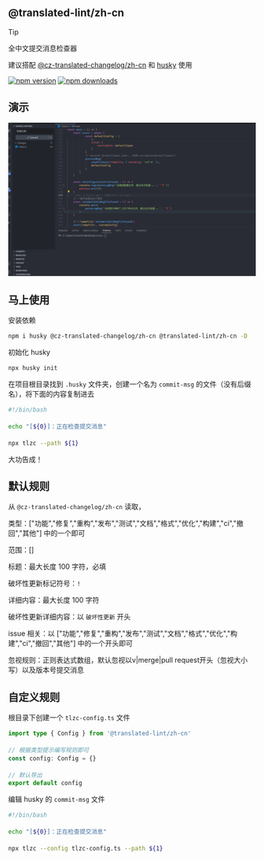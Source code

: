 ## @translated-lint/zh-cn

> [!TIP]
> 全中文提交消息检查器
>
> 建议搭配 [@cz-translated-changelog/zh-cn](https://www.npmjs.com/package/@cz-translated-changelog/zh-cn) 和 [husky](https://github.com/typicode/husky) 使用

[![npm version](https://img.shields.io/npm/v/@translated-lint/zh-cn.svg?style=flat-square)](https://www.npmjs.com/package/@cz-translated-changelog/zh-cn) [![npm downloads](https://img.shields.io/npm/dm/@translated-lint/zh-cn.svg?style=flat-square)](http://npm-stat.com/charts.html?package=@translated-lint/zh-cn&from=2024-03-16)

## 演示

![演示图片](https://raw.githubusercontent.com/polarove/translated-lint-zh-cn/master/assets/demo.gif)

## 马上使用

安装依赖

```sh
npm i husky @cz-translated-changelog/zh-cn @translated-lint/zh-cn -D
```

初始化 husky

```sh
npx husky init
```

在项目根目录找到 `.husky` 文件夹，创建一个名为 `commit-msg` 的文件（没有后缀名），将下面的内容复制进去

```sh
#!/bin/bash

echo "[${0}]：正在检查提交消息"

npx tlzc --path ${1}
```

大功告成！

## 默认规则

从 `@cz-translated-changelog/zh-cn` 读取，

类型：["功能","修复","重构","发布","测试","文档","格式","优化","构建","ci","撤回","其他"] 中的一个即可

范围：[]

标题：最大长度 100 字符，必填

破坏性更新标记符号：`!`

详细内容：最大长度 100 字符

破坏性更新详细内容：以 `破坏性更新` 开头

issue 相关：以 ["功能","修复","重构","发布","测试","文档","格式","优化","构建","ci","撤回","其他"] 中的一个开头即可

忽视规则：正则表达式数组，默认忽视以v|merge|pull request开头（忽视大小写）以及版本号提交消息

## 自定义规则

根目录下创建一个 `tlzc-config.ts` 文件

```ts
import type { Config } from '@translated-lint/zh-cn'

// 根据类型提示编写规则即可
const config: Config = {}

// 默认导出
export default config
```

编辑 husky 的 `commit-msg` 文件

```sh
#!/bin/bash

echo "[${0}]：正在检查提交消息"

npx tlzc --config tlzc-config.ts --path ${1}
```

